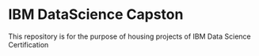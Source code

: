 # IBM DataScience Capston
This repository is for the purpose of housing projects of IBM Data Science Certification 
